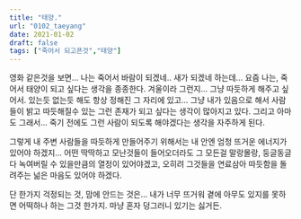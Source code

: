 ```yaml
---
title: "태양."
url: "0102_taeyang"
date: 2021-01-02
draft: false
tags: ["죽어서 되고픈것","태양"]
---
```

영화 같은것을 보면... 나는 죽어서 바람이 되겠네.. 새가 되겠네 하는데... 요즘 나는, 죽어서 태양이 되고 싶다는 생각을 종종한다. 겨울이라 그런지... 그냥 따듯하게 해주고 싶어서. 있는듯 없는듯 해도 항상 정해진 그 자리에 있고... 그냥 내가 있음으로 해서 사람들이 밝고 따듯해질수 있는 그런 존재가 되고 싶다는 생각이 많아지고 있다. 그리고 아마도 그래서... 죽기 전에도 그런 사람이 되도록 해야겠다는 생각을 자주하게 된다.

그렇게 내 주변 사람들을 따듯하게 만들어주기 위해서는 내 안엔 엄청 뜨거운 에너지가 있어야 하겠지... 어떤 딱딱하고 모난것들이 들어오더라도 그 모든걸 말랑몰랑, 둥글동글 다 녹여버릴 수 있을만큼의 열정이 있어야겠고, 오히려 그것들을 연료삼아 따듯함을 돌려주는 넒은 마음도 있어야 하겠다.

단 한가지 걱정되는 것, 맘에 안드는 것은... 내가 너무 뜨거워 곁에 아무도 있지를 못하면 어떡하나 하는 그것 한가지. 마냥 혼자 덩그러니 있기는 싫거든.
